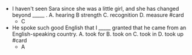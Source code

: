 - I haven't seen Sara since she was a little girl, and she has changed beyond  _____  .
  A. hearing
  B strength
  C. recognition
  D. measure #card
	- C
- He spoke such good English that I _____  granted that he came from an  English-speaking country.
  A. took for
  B. took on
  C. took in
  D. took up #card
	- A